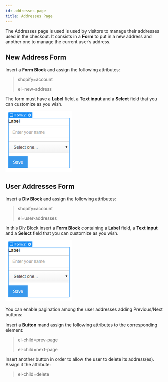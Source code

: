 ```yaml
---
id: addresses-page
title: Addresses Page
---
```


The Addresses page is used is used by visitors to manage their addresses used in the checkout.
It consists in a **Form** to put in a new address and another one to manage the current user’s address.

## New Address Form
Insert a **Form Block** and assign the following attributes:

> shopify=account
>
> el=new-address

The form must have a **Label** field, a **Text input** and a **Select** field that you can customize as you wish.

![](assets/addresses.png)

## User Addresses Form

Insert a **Div Block** and assign the following attributes:

> shopify=account
>
> el=user-addresses

 In this Div Block insert a **Form Block** containing a **Label** field, a **Text input** and a **Select** field that you can customize as you wish.

![](assets/addresses-1.png)

You can enable pagination among the user addresses adding Previous/Next buttons:

Insert a **Button** mand assign the following attributes to the corresponding element:

> el-child=prev-page
>
> el-child=next-page

Insert another button in order to allow the user to delete its address(es). Assign it the attribute:

> el-child=delete
